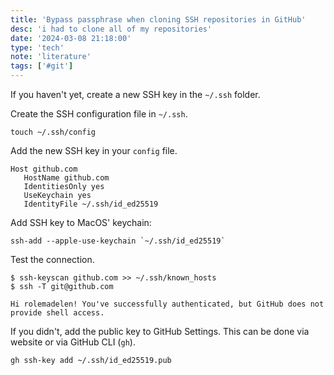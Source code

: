 ```yaml
---
title: 'Bypass passphrase when cloning SSH repositories in GitHub'
desc: 'i had to clone all of my repositories'
date: '2024-03-08 21:18:00'
type: 'tech'
note: 'literature'
tags: ['#git']
---
```


If you haven't yet, create a new SSH key in the `~/.ssh` folder.

Create the SSH configuration file in `~/.ssh`.

```shell
touch ~/.ssh/config
```

Add the new SSH key in your `config` file.

```text
Host github.com
   HostName github.com
   IdentitiesOnly yes
   UseKeychain yes
   IdentityFile ~/.ssh/id_ed25519
```

Add SSH key to MacOS' keychain:

```shell
ssh-add --apple-use-keychain `~/.ssh/id_ed25519`
```

Test the connection.

```shell
$ ssh-keyscan github.com >> ~/.ssh/known_hosts
$ ssh -T git@github.com

Hi rolemadelen! You've successfully authenticated, but GitHub does not provide shell access.
```

If you didn't, add the public key to GitHub Settings. This can be done via website or via GitHub CLI (`gh`).

```shell
gh ssh-key add ~/.ssh/id_ed25519.pub
```